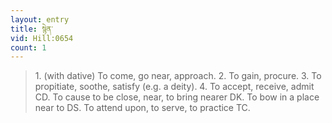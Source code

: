 ```yaml
---
layout: entry
title: སྙེན་
vid: Hill:0654
count: 1
---
```

> 1\. (with dative) To come, go near, approach\. 2\. To gain, procure\. 3\. To propitiate, soothe, satisfy (e\.g\. a deity)\. 4\. To accept, receive, admit CD\. To cause to be close, near, to bring nearer DK\. To bow in a place near to DS\. To attend upon, to serve, to practice TC\.


